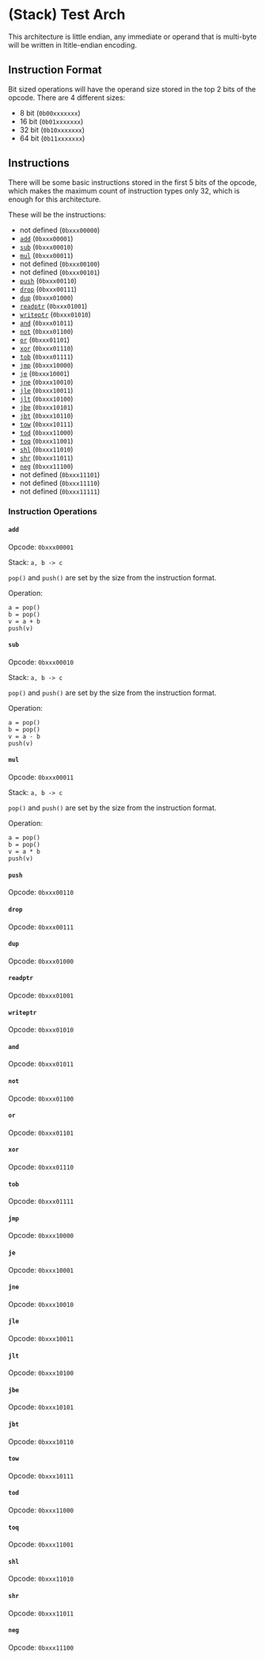 # (Stack) Test Arch

This architecture is little endian, any immediate or operand that is multi-byte will be written in ltitle-endian encoding.

## Instruction Format

Bit sized operations will have the operand size stored in the top 2 bits of the opcode. There are 4 different sizes:
- 8 bit (`0b00xxxxxxx`)
- 16 bit (`0b01xxxxxxx`)
- 32 bit (`0b10xxxxxxx`)
- 64 bit (`0b11xxxxxxx`)

## Instructions

There will be some basic instructions stored in the first 5 bits of the opcode, which makes the maximum count of instruction types only 32, which is enough for this architecture.

These will be the instructions:
- not defined (`0bxxx00000`)
- [`add`](#add) (`0bxxx00001`)
- [`sub`](#sub) (`0bxxx00010`)
- [`mul`](#mul) (`0bxxx00011`)
- not defined (`0bxxx00100`)
- not defined (`0bxxx00101`)
- [`push`](#push) (`0bxxx00110`)
- [`drop`](#drop) (`0bxxx00111`)
- [`dup`](#dup) (`0bxxx01000`)
- [`readptr`](#readptr) (`0bxxx01001`)
- [`writeptr`](#writeptr) (`0bxxx01010`)
- [`and`](#and) (`0bxxx01011`)
- [`not`](#not) (`0bxxx01100`)
- [`or`](#or) (`0bxxx01101`)
- [`xor`](#xor) (`0bxxx01110`)
- [`tob`](#tob) (`0bxxx01111`)
- [`jmp`](#jmp) (`0bxxx10000`)
- [`je`](#je) (`0bxxx10001`)
- [`jne`](#jne) (`0bxxx10010`)
- [`jle`](#jle) (`0bxxx10011`)
- [`jlt`](#jlt) (`0bxxx10100`)
- [`jbe`](#jbe) (`0bxxx10101`)
- [`jbt`](#jbt) (`0bxxx10110`)
- [`tow`](#tow) (`0bxxx10111`)
- [`tod`](#tod) (`0bxxx11000`)
- [`toq`](#toq) (`0bxxx11001`)
- [`shl`](#shl) (`0bxxx11010`)
- [`shr`](#shr) (`0bxxx11011`)
- [`neg`](#neg) (`0bxxx11100`)
- not defined (`0bxxx11101`)
- not defined (`0bxxx11110`)
- not defined (`0bxxx11111`)

### Instruction Operations

#### `add`

Opcode: `0bxxx00001`

Stack: `a, b -> c`

`pop()` and `push()` are set by the size from the instruction format.

Operation:
```
a = pop()
b = pop()
v = a + b
push(v)
```

#### `sub`

Opcode: `0bxxx00010`

Stack: `a, b -> c`

`pop()` and `push()` are set by the size from the instruction format.

Operation:
```
a = pop()
b = pop()
v = a - b
push(v)
```

#### `mul`

Opcode: `0bxxx00011`

Stack: `a, b -> c`

`pop()` and `push()` are set by the size from the instruction format.

Operation:
```
a = pop()
b = pop()
v = a * b
push(v)
```

#### `push`

Opcode: `0bxxx00110`

#### `drop`

Opcode: `0bxxx00111`

#### `dup`

Opcode: `0bxxx01000`

#### `readptr`

Opcode: `0bxxx01001`

#### `writeptr`

Opcode: `0bxxx01010`

#### `and`

Opcode: `0bxxx01011`

#### `not`

Opcode: `0bxxx01100`

#### `or`

Opcode: `0bxxx01101`

#### `xor`

Opcode: `0bxxx01110`

#### `tob`

Opcode: `0bxxx01111`

#### `jmp`

Opcode: `0bxxx10000`

#### `je`

Opcode: `0bxxx10001`

#### `jne`

Opcode: `0bxxx10010`

#### `jle`

Opcode: `0bxxx10011`

#### `jlt`

Opcode: `0bxxx10100`

#### `jbe`

Opcode: `0bxxx10101`

#### `jbt`

Opcode: `0bxxx10110`

#### `tow`

Opcode: `0bxxx10111`

#### `tod`

Opcode: `0bxxx11000`

#### `toq`

Opcode: `0bxxx11001`

#### `shl`

Opcode: `0bxxx11010`

#### `shr`

Opcode: `0bxxx11011`

#### `neg`

Opcode: `0bxxx11100`


